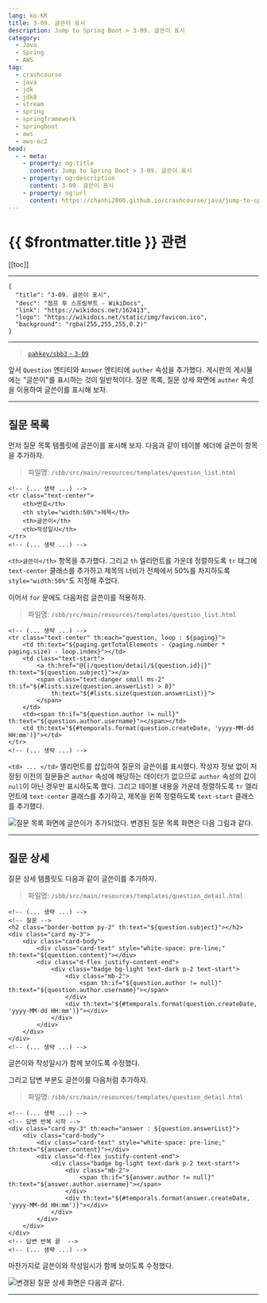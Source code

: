 ```yaml
---
lang: ko-KR
title: 3-09. 글쓴이 표시
description: Jump to Spring Boot > 3-09. 글쓴이 표시
category:
  - Java
  - Spring
  - AWS
tag: 
  - crashcourse
  - java
  - jdk
  - jdk8
  - stream
  - spring
  - springframework
  - springboot
  - aws
  - aws-ec2
head:
  - - meta:
    - property: og:title
      content: Jump to Spring Boot > 3-09. 글쓴이 표시
    - property: og:description
      content: 3-09. 글쓴이 표시
    - property: og:url
      content: https://chanhi2000.github.io/crashcourse/java/jump-to-spring-boot/03H.html
---
```


# {{ $frontmatter.title }} 관련

[[toc]]

---

```component VPCard
{
  "title": "3-09. 글쓴이 표시",
  "desc": "점프 투 스프링부트 - WikiDocs",
  "link": "https://wikidocs.net/162413",
  "logo": "https://wikidocs.net/static/img/favicon.ico",
  "background": "rgba(255,255,255,0.2)"
}
```

---

> [<FontIcon icon="iconfont icon-github"/> `pahkey/sbb3` - <FontIcon icon="iconfont icon-folder"/> `3-09`](https://github.com/pahkey/sbb3/tree/3-09)

<VidStack src="youtube/MgNtg1ysCx8"/>

앞서 `Question` 엔티티와 `Answer` 엔티티에 `auther` 속성을 추가했다. 게시판의 게시물에는 "글쓴이"를 표시하는 것이 일반적이다. 질문 목록, 질문 상세 화면에 `auther` 속성을 이용하여 글쓴이를 표시해 보자.

---

## 질문 목록

먼저 질문 목록 템플릿에 글쓴이를 표시해 보자. 다음과 같이 테이블 헤더에 글쓴이 항목을 추가하자.

> 파일명: <FontIcon icon="iconfont icon-folder"/>`/sbb/src/main/resources/templates/`<FontIcon icon="fa-brands fa-html"/>`question_list.html`

```html{2,4-5}
<!-- (... 생략 ...) -->
<tr class="text-center">
    <th>번호</th>
    <th style="width:50%">제목</th>
    <th>글쓴이</th>
    <th>작성일시</th>
</tr>
<!-- (... 생략 ...) -->
```

`<th>글쓴이</th>` 항목을 추가했다. 그리고 `th` 엘리먼트를 가운데 정렬하도록 `tr` 태그에 `text-center` 클래스를 추가하고 제목의 너비가 전체에서 50%를 차지하도록 `style="width:50%"`도 지정해 주었다.

이어서 `for` 문에도 다음처럼 글쓴이를 적용하자.

> 파일명: <FontIcon icon="iconfont icon-folder"/>`/sbb/src/main/resources/templates/`<FontIcon icon="fa-brands fa-html"/>`question_list.html`

```html{2,4,10}
<!-- (... 생략 ...) -->
<tr class="text-center" th:each="question, loop : ${paging}">
    <td th:text="${paging.getTotalElements - (paging.number * paging.size) - loop.index}"></td>
    <td class="text-start">
        <a th:href="@{|/question/detail/${question.id}|}" th:text="${question.subject}"></a>
        <span class="text-danger small ms-2" th:if="${#lists.size(question.answerList) > 0}"
            th:text="${#lists.size(question.answerList)}">
        </span>
    </td>
    <td><span th:if="${question.author != null}" th:text="${question.author.username}"></span></td>
    <td th:text="${#temporals.format(question.createDate, 'yyyy-MM-dd HH:mm')}"></td>
</tr>
<!-- (... 생략 ...) -->
```

`<td> ... </td>` 엘리먼트를 삽입하여 질문의 글쓴이를 표시했다. 작성자 정보 없이 저장된 이전의 질문들은 `author` 속성에 해당하는 데이터가 없으므로 `author` 속성의 값이 `null`이 아닌 경우만 표시하도록 했다. 그리고 테이블 내용을 가운데 정렬하도록 `tr` 엘리먼트에 `text-center` 클래스를 추가하고, 제목을 왼쪽 정렬하도록 `text-start` 클래스를 추가했다.

![질문 목록 화면에 글쓴이가 추가되었다. 변경된 질문 목록 화면은 다음 그림과 같다.](https://wikidocs.net/images/page/162413/C_3-09_1.png)

---

## 질문 상세

질문 상세 템플릿도 다음과 같이 글쓴이를 추가하자.

> 파일명: <FontIcon icon="iconfont icon-folder"/>`/sbb/src/main/resources/templates/`<FontIcon icon="fa-brands fa-html"/>`question_detail.html`

```html{9-11}
<!-- (... 생략 ...) -->
<!-- 질문 -->
<h2 class="border-bottom py-2" th:text="${question.subject}"></h2>
<div class="card my-3">
    <div class="card-body">
        <div class="card-text" style="white-space: pre-line;" th:text="${question.content}"></div>
        <div class="d-flex justify-content-end">
            <div class="badge bg-light text-dark p-2 text-start">
                <div class="mb-2">
                    <span th:if="${question.author != null}" th:text="${question.author.username}"></span>
                </div>
                <div th:text="${#temporals.format(question.createDate, 'yyyy-MM-dd HH:mm')}"></div>
            </div>
        </div>
    </div>
</div>
<!-- (... 생략 ...) -->
```

글쓴이와 작성일시가 함께 보이도록 수정했다.

그리고 답변 부분도 글쓴이를 다음처럼 추가하자.

> 파일명: <FontIcon icon="iconfont icon-folder"/>`/sbb/src/main/resources/templates/`<FontIcon icon="fa-brands fa-html"/>`question_detail.html`

```html{8-10}
<!-- (... 생략 ...) -->
<!-- 답변 반복 시작 -->
<div class="card my-3" th:each="answer : ${question.answerList}">
    <div class="card-body">
        <div class="card-text" style="white-space: pre-line;" th:text="${answer.content}"></div>
        <div class="d-flex justify-content-end">
            <div class="badge bg-light text-dark p-2 text-start">
                <div class="mb-2">
                    <span th:if="${answer.author != null}" th:text="${answer.author.username}"></span>
                </div>
                <div th:text="${#temporals.format(answer.createDate, 'yyyy-MM-dd HH:mm')}"></div>
            </div>
        </div>
    </div>
</div>
<!-- 답변 반복 끝  -->
<!-- (... 생략 ...) -->
```

마찬가지로 글쓴이와 작성일시가 함께 보이도록 수정했다.

![변경된 질문 상세 화면은 다음과 같다.](https://wikidocs.net/images/page/162413/C_3-09_2.png)

---

<TagLinks />
